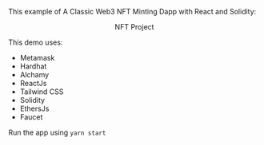 
This example of A Classic Web3 NFT Minting Dapp with React and Solidity:


<center><figcaption>NFT Project</figcaption></center>



This demo uses:

- Metamask
- Hardhat
- Alchamy
- ReactJs
- Tailwind CSS
- Solidity
- EthersJs
- Faucet


Run the app using `yarn start`
